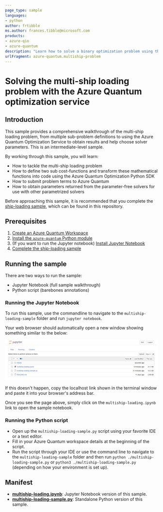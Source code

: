 ```yaml
---
page_type: sample
languages:
- python
author: frtibble
ms.author: frances.tibble@microsoft.com
products:
- azure-qio
- azure-quantum
description: "Learn how to solve a binary optimization problem using the Azure Quantum optimization service"
urlFragment: azure-quantum.multiship-problem
---
```


# Solving the multi-ship loading problem with the Azure Quantum optimization service

## Introduction

This sample provides a comprehensive walkthrough of the multi-ship loading problem, from multiple sub-problem definitions to using the Azure Quantum Optimization Service to obtain results and help choose solver parameters. This is an intermediate-level sample.

By working through this sample, you will learn:

- How to tackle the multi-ship loading problem
- How to define two sub cost-functions and transform these mathematical functions into code using the Azure Quantum Optimization Python SDK
- How to submit problem terms to Azure Quantum
- How to obtain parameters returned from the parameter-free solvers for use with other parametrized solvers

Before approaching this sample, it is recommended that you complete the [ship-loading sample](https://docs.microsoft.com/learn/modules/solve-quantum-inspired-optimization-problems/), which can be found in this repository.

## Prerequisites

1. [Create an Azure Quantum Workspace](https://docs.microsoft.com/azure/quantum/how-to-use-the-python-sdk)
2. [Install the `azure-quantum` Python module](https://docs.microsoft.com/azure/quantum/how-to-use-the-python-sdk)
3. (If you want to run the Jupyter notebook) [Install Jupyter Notebook](https://jupyter.org/install)
4. [Complete the ship-loading sample](https://github.com/microsoft/qio-samples/tree/main/samples/ship-loading)

## Running the sample

There are two ways to run the sample:

- Jupyter Notebook (full sample walkthrough)
- Python script (barebones annotations)

### Running the Jupyter Notebook

To run this sample, use the commandline to navigate to the `multiship-loading-sample` folder and run `jupyter notebook`.

Your web browser should automatically open a new window showing something similar to the below:

![Jupyter Notebook landing page](./media/jupyter-homepage.png)

If this doesn't happen, copy the localhost link shown in the terminal window and paste it into your browser's address bar.

Once you see the page above, simply click on the `multiship-loading.ipynb` link to open the sample notebook.

### Running the Python script

- Open up the `multiship-loading-sample.py` script using your favorite IDE or a text editor.
- Fill in your Azure Quantum workspace details at the beginning of the script.
- Run the script through your IDE or use the command line to navigate to the `multiship-loading-sample` folder and then run `python ./multiship-loading-sample.py` or `python3 ./multiship-loading-sample.py` (depending on how your environment is set up).

## Manifest

- **[multiship-loading.ipynb](https://github.com/microsoft/qio-samples/blob/main/samples/multiship-loading-sample/multiship-loading.ipynb)**: Jupyter Notebook version of this sample.
- **[multiship-loading-sample.py](https://github.com/microsoft/qio-samples/blob/main/samples/multiship-loading-sample/multiship-loading-sample.py)**: Standalone Python version of this sample.
